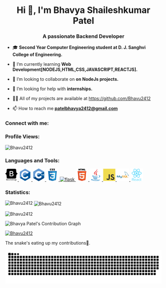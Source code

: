 <h1 align="center">Hi 👋, I'm Bhavya Shaileshkumar Patel</h1>
<h3 align="center">A passionate Backend Developer</h3>

- 🎓 **Second Year Computer Engineering student at D. J. Sanghvi College of Engineering.**

- 🌱 I’m currently learning **Web Development[NODEJS,HTML,CSS,JAVASCRIPT,REACTJS].**

- 👯 I’m looking to collaborate on **on NodeJs projects.**

- 🤝 I’m looking for help with **internships.**

- 👨‍💻 All of my projects are available at https://github.com/Bhavu2412

- 📫 How to reach me **patelbhavya2412@gmail.com**

<h3 align="left">Connect with me:</h3>
<p align="left">
<!-- <a href="https://linkedin.com/in/dev-atul-patel-15b0b6231" target="blank"><img align="center" src="https://raw.githubusercontent.com/rahuldkjain/github-profile-readme-generator/master/src/images/icons/Social/linked-in-alt.svg" alt="dev-atul-patel-15b0b6231" height="30" width="40" /></a>
<a href="https://instagram.com/devvp8" target="blank"><img align="center" src="https://raw.githubusercontent.com/rahuldkjain/github-profile-readme-generator/master/src/images/icons/Social/instagram.svg" alt="devvp8" height="30" width="40" /></a> -->
</p>
<h3 align="left">Profile Views:</h3>
<p align="left"> <img src="https://komarev.com/ghpvc/?username=Bhavu2412&label=Profile%20views&color=0e75b6&style=flat" alt="Bhavu2412" /> </p>

<h3 align="left">Languages and Tools:</h3>
<p align="left"> <a href="https://getbootstrap.com" target="_blank" rel="noreferrer"> <img src="https://raw.githubusercontent.com/devicons/devicon/master/icons/bootstrap/bootstrap-plain-wordmark.svg" alt="bootstrap" width="40" height="40"/> </a> <a href="https://www.cprogramming.com/" target="_blank" rel="noreferrer"> <img src="https://raw.githubusercontent.com/devicons/devicon/master/icons/c/c-original.svg" alt="c" width="40" height="40"/> </a> <a href="https://www.w3schools.com/cpp/" target="_blank" rel="noreferrer"> <img src="https://raw.githubusercontent.com/devicons/devicon/master/icons/cplusplus/cplusplus-original.svg" alt="cplusplus" width="40" height="40"/> </a> <a href="https://www.w3schools.com/css/" target="_blank" rel="noreferrer"> <img src="https://raw.githubusercontent.com/devicons/devicon/master/icons/css3/css3-original-wordmark.svg" alt="css3" width="40" height="40"/> </a> <a href="https://flask.palletsprojects.com/" target="_blank" rel="noreferrer"> <img src="https://www.vectorlogo.zone/logos/pocoo_flask/pocoo_flask-icon.svg" alt="flask" width="40" height="40"/> </a> <a href="https://www.w3.org/html/" target="_blank" rel="noreferrer"> <img src="https://raw.githubusercontent.com/devicons/devicon/master/icons/html5/html5-original-wordmark.svg" alt="html5" width="40" height="40"/> </a> <a href="https://www.java.com" target="_blank" rel="noreferrer"> <img src="https://raw.githubusercontent.com/devicons/devicon/master/icons/java/java-original.svg" alt="java" width="40" height="40"/> </a> <a href="https://developer.mozilla.org/en-US/docs/Web/JavaScript" target="_blank" rel="noreferrer"> <img src="https://raw.githubusercontent.com/devicons/devicon/master/icons/javascript/javascript-original.svg" alt="javascript" width="40" height="40"/> </a> <a href="https://www.mysql.com/" target="_blank" rel="noreferrer"> <img src="https://raw.githubusercontent.com/devicons/devicon/master/icons/mysql/mysql-original-wordmark.svg" alt="mysql" width="40" height="40"/> </a>  <a href="https://reactjs.org/" target="_blank" rel="noreferrer"> <img src="https://raw.githubusercontent.com/devicons/devicon/master/icons/react/react-original-wordmark.svg" alt="react" width="40" height="40"/> </a> 

<h3 align="left">Statistics:</h3>

<p class="dark"><img align="left" src="https://github-readme-stats.vercel.app/api/top-langs?username=Bhavu2412&show_icons=true&locale=en&layout=compact&theme=blueberry" alt="Bhavu2412" /></p>

<p class="dark">&nbsp;<img align="center" src="https://github-readme-stats.vercel.app/api?username=Bhavu2412&show_icons=true&locale=en&layout=compact&theme=blueberry" alt="Bhavu2412" /></p>

<p class="dark"><img align="center" src="https://github-readme-streak-stats.herokuapp.com/?user=Bhavu2412&locale=en&layout=compact&theme=blueberry" alt="Bhavu2412" /></p>

![Bhavya Patel's Contribution Graph](https://github-readme-activity-graph.cyclic.app/graph?username=Bhavu2412&theme=react)

 <p align="left">
  <a href="https://github.com/ryo-ma/github-profile-trophy">
    <img src="https://github-profile-trophy.vercel.app/?username=Bhavu2412&theme=onedark" alt="Bhavu2412">
  </a>
</p> 

The snake's eating up my contributions🐍.
<p align="center">
  <img  src="https://raw.githubusercontent.com/Elanza-48/Elanza-48/main/resources/img/github-contribution-grid-snake.svg"
    alt="example" />
</p>
<br>

<p align="left"> <a href="https://twitter.com/" target="blank"><img
      src="https://img.shields.io/twitter/follow/?logo=twitter&style=for-the-badge&theme=nightowl" alt="" /></a> </p>

